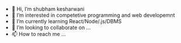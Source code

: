 - 👋 Hi, I’m shubham kesharwani
- 👀 I’m interested in competetive programming and web developemnt
- 🌱 I’m currently learning React/Node/.js/DBMS
- 💞️ I’m looking to collaborate on ...
- 📫 How to reach me ...

<!---
shubham-9586/shubham-9586 is a ✨ special ✨ repository because its `README.md` (this file) appears on your GitHub profile.
You can click the Preview link to take a look at your changes.
--->
